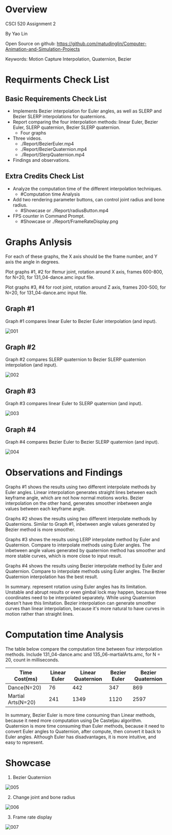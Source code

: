 # Overview
CSCI 520 Assignment 2

By Yao Lin

Open Source on github: https://github.com/matudinglin/Computer-Animation-and-Simulation-Projects

Keywords: Motion Capture Interpolation, Quaternion, Bezier

# Requirments Check List
## Basic Requirements Check List
- Implements Bezier interpolation for Euler angles, as well as SLERP and Bezier SLERP interpolations for quaternions.
- Report comparing the four interpolation methods: linear Euler, Bezier Euler, SLERP quaternion, Bezier SLERP quaternion.
  - Four graphs
- Three videos.
  - ./Report/BezierEuler.mp4
  - ./Report/BezierQuaternion.mp4
  - ./Report/SlerpQuaternion.mp4
- Findings and observations.

## Extra Credits Check List
- Analyze the computation time of the different interpolation techniques.
  - #Computation time Analysis
- Add two rendering parameter buttons, can control joint radius and bone radius.
  - #Showcase or ./Report/radiusButton.mp4
- FPS counter in Command Prompt.
  - #Showcase or ./Report/FrameRateDisplay.png
# Graphs Anlysis
For each of these graphs, the X axis should be the frame number, and Y axis the angle in degrees. 

Plot graphs #1, #2 for lfemur joint, rotation around X axis, frames 600-800, for N=20, for 131_04-dance.amc input file. 

Plot graphs #3, #4 for root joint, rotation around Z axis, frames 200-500, for N=20, for 131_04-dance.amc input file.
## Graph #1

Graph #1 compares linear Euler to Bezier Euler interpolation (and input).

![001](./Report/Graph1.png)

## Graph #2

Graph #2 compares SLERP quaternion to Bezier SLERP quaternion interpolation (and input).

![002](./Report/Graph2.png)

## Graph #3

Graph #3 compares linear Euler to SLERP quaternion (and input).

![003](./Report/Graph3.png)

## Graph #4

Graph #4 compares Bezier Euler to Bezier SLERP quaternion (and input).


![004](./Report/Graph4.png)

# Observations and Findings 
Graphs #1 shows the results using two different interpolate methods by Euler angles. Linear interpolation generates straight lines between each keyframe angle, which are not how normal motions works. Bezier interpolation on the other hand, generates smoother inbetween angle values between each keyframe angle.

Graphs #2 shows the results using two different interpolate methods by Quaternions. Similar to Graph #1, inbetween angle values generated by Bezier method is more smoother.

Graphs #3 shows the results using LERP interpolate method by Euler and Quaternion. Compare to interpolate methods using Euler angles. The inbetween angle values generated by quaternion method has smoother and more stable curves, which is more close to input result.

Graphs #4 shows the results using Bezier interpolate method by Euler and Quaternion. Compare to interpolate methods using Euler angles. The Bezier Quaternion interpolation has the best result. 

In summary. represent rotation using Euler angles has its limitation. Unstable and abrupt results or even gimbal lock may happen, because three coordinates need to be interpolated separately. While using Quaternion doesn't have this limitation. Bezier interpolation can generate smoother curves than linear interpolation, because it's more natural to have curves in motion rather than straight lines.

# Computation time Analysis

The table below compare the computation time between four interpolation methods. Include 131_04-dance.amc and 135_06-martialArts.amc, for N = 20, count in milliseconds.

| Time Cost(ms)      | Linear Euler | Linear Quaternion | Bezier Euler | Bezier Quaternion |
|--------------------|--------------|-------------------|--------------|-------------------|
|  Dance(N=20)       | 76           | 442               | 347          | 869               |
| Martial Arts(N=20) | 241          | 1349              | 1120         | 2597              |

In summary, Bezier Euler is more time consuming than Linear methods, because it need more computation using De Casteljau algorithm. Quaternion is more time consuming than Euler methods, because it need to convert Euler angles to Quaternion, after compute, then convert it back to Euler angles. Although Euler has disadvantages, it is more intuitive, and easy to represent.

# Showcase

1. Bezier Quaternion 

![005](./Report/BezierQuaternion.gif)

2. Change joint and bone radius

![006](./Report/radiusButton.gif)

3. Frame rate display
  
![007](./Report/FrameRateDisplay.png)